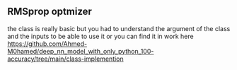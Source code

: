 ## RMSprop optmizer 
the class  is really basic but you had to understand the argument of the class and the inputs 
to be able to use it or you can find it in work here https://github.com/Ahmed-M0hamed/deep_nn_model_with_only_python_100-accuracy/tree/main/class-implemention 
